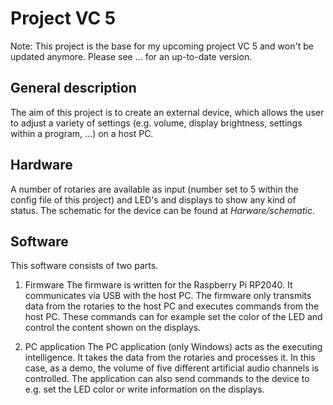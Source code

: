 # Project VC 5

Note: This project is the base for my upcoming project VC 5 and won't be updated anymore. Please see ... for an up-to-date version.


## General description
The aim of this project is to create an external device, which allows the user to adjust a variety of settings (e.g. volume, display brightness, settings within a program, ...) on a host PC. 

## Hardware
A number of rotaries are available as input (number set to 5 within the config file of this project) and LED's and displays to show any kind of status.
The schematic for the device can be found at _Harware/schematic_.

## Software
This software consists of two parts.

1. Firmware
The firmware is written for the Raspberry Pi RP2040. It communicates via USB with the host PC. The firmware only transmits data from the rotaries to the host PC and executes commands from the host PC. These commands can for example set the color of the LED and control the content shown on the displays.


2. PC application
The PC application (only Windows) acts as the executing intelligence. It takes the data from the rotaries and processes it. In this case, as a demo, the volume of five different artificial audio channels is controlled. The application can also send commands to the device to e.g. set the LED color or write information on the displays.
